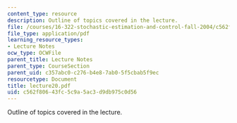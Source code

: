 ```yaml
---
content_type: resource
description: Outline of topics covered in the lecture.
file: /courses/16-322-stochastic-estimation-and-control-fall-2004/c562f80643fc5c9a5ac3d9db975c0d56_lecture20.pdf
file_type: application/pdf
learning_resource_types:
- Lecture Notes
ocw_type: OCWFile
parent_title: Lecture Notes
parent_type: CourseSection
parent_uid: c357abc0-c276-b4e8-7ab0-5f5cbab5f9ec
resourcetype: Document
title: lecture20.pdf
uid: c562f806-43fc-5c9a-5ac3-d9db975c0d56
---
```

Outline of topics covered in the lecture.


